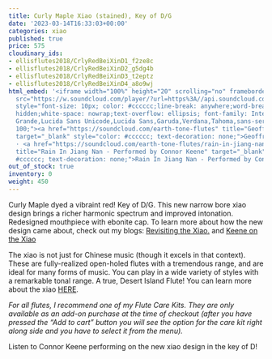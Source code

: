 ```yaml
---
title: Curly Maple Xiao (stained), Key of D/G
date: '2023-03-14T16:33:03+00:00'
categories: xiao
published: true
price: 575
cloudinary_ids:
- ellisflutes2018/CrlyRedBeiXinD1_f2ze8c
- ellisflutes2018/CrlyRedBeiXinD2_g5dg4b
- ellisflutes2018/CrlyRedBeiXinD3_t2eptz
- ellisflutes2018/CrlyRedBeiXinD4_a8o9wj
html_embed: '<iframe width="100%" height="20" scrolling="no" frameborder="no" allow="autoplay"
  src="https://w.soundcloud.com/player/?url=https%3A//api.soundcloud.com/tracks/1141899223&color=%23ff5500&inverse=false&auto_play=false&show_user=true"></iframe><div
  style="font-size: 10px; color: #cccccc;line-break: anywhere;word-break: normal;overflow:
  hidden;white-space: nowrap;text-overflow: ellipsis; font-family: Interstate,Lucida
  Grande,Lucida Sans Unicode,Lucida Sans,Garuda,Verdana,Tahoma,sans-serif;font-weight:
  100;"><a href="https://soundcloud.com/earth-tone-flutes" title="Geoffrey Ellis Flutes"
  target="_blank" style="color: #cccccc; text-decoration: none;">Geoffrey Ellis Flutes</a>
  · <a href="https://soundcloud.com/earth-tone-flutes/rain-in-jiang-nan-performed-by-connor-keene"
  title="Rain In Jiang Nan - Performed by Connor Keene" target="_blank" style="color:
  #cccccc; text-decoration: none;">Rain In Jiang Nan - Performed by Connor Keene</a></div>'
out_of_stock: true
inventory: 0
weight: 450
---
```


Curly Maple dyed a vibraint red!  Key of D/G.  This new narrow bore xiao design brings a richer harmonic spectrum and improved intonation.  Redesigned mouthpiece with ebonite cap.  To learn more about how the new design came about, check out my blogs: [Revisiting the Xiao.](https://www.ellisflutes.com/blog/revisiting-the-xiao) and [Keene on the Xiao](https://www.ellisflutes.com/blog/keene-on-the-xiao)

The xiao is not just for Chinese music (though it excels in that context).  These are fully-realized open-holed flutes with a tremendous range, and are ideal for many forms of music.  You can play in a wide variety of styles with a remarkable tonal range.  A true, Desert Island Flute!  You can learn more about the xiao [HERE](https://www.ellisflutes.com/world-flutes/xiao).

*For all flutes, I recommend one of my Flute Care Kits. They are only available as an add-on purchase at the time of checkout (after you have pressed the “Add to cart” button you will see the option for the care kit right along side and you have to select it from the menu).*

Listen to Connor Keene performing on the new xiao design in the key of D!
